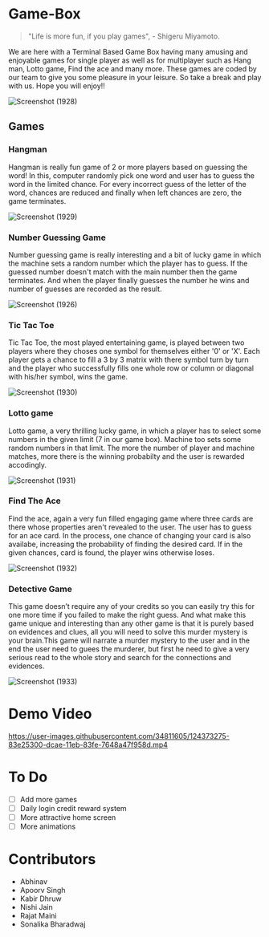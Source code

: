 # Game-Box

> "Life is more fun, if you play games", - Shigeru Miyamoto.

We are here with a Terminal Based Game Box having many amusing and enjoyable games for single player as well as for multiplayer such as Hang man, Lotto game, Find the ace and many more.
These games are coded by our team to give you some pleasure in your leisure.
So take a break and play with us.
Hope you will enjoy!!

![Screenshot (1928)](https://user-images.githubusercontent.com/34811605/124346874-f562c880-dbfe-11eb-9ea9-70618455e875.png)

## Games
### Hangman
Hangman is really fun game of 2 or more players based on guessing the word! In this, computer randomly pick one word and user has to guess the word in the limited chance. For every incorrect guess of the letter of the word, chances are reduced and finally when left chances are zero, the game terminates.

![Screenshot (1929)](https://user-images.githubusercontent.com/34811605/124346880-fb58a980-dbfe-11eb-8589-c57e2cd1b7e9.png)


### Number Guessing Game
Number guessing game is really interesting and a bit of lucky game in which the machine sets a random number which the player has to guess. If the guessed number doesn't match with the main number then the game terminates. And when the player finally guesses the number he wins and number of guesses are recorded as the result.

![Screenshot (1926)](https://user-images.githubusercontent.com/34811605/124346931-365add00-dbff-11eb-901f-b44da5980911.png)


### Tic Tac Toe
Tic Tac Toe, the most played entertaining game, is played between two players where they choses one symbol for themselves either '0' or 'X'. Each player gets a chance to fill a 3 by 3 matrix with there symbol turn by turn and the player who successfully fills one whole row or column or diagonal with his/her symbol, wins the game.

![Screenshot (1930)](https://user-images.githubusercontent.com/34811605/124346987-715d1080-dbff-11eb-98b4-1e113561f382.png)


### Lotto game
Lotto game, a very thrilling lucky game, in which a player has to select some numbers in the given limit (7 in our game box). Machine too sets some random numbers in that limit. The more the number of player and machine matches, more there is the winning probabilty and the user is rewarded accodingly. 

![Screenshot (1931)](https://user-images.githubusercontent.com/34811605/124347026-a0738200-dbff-11eb-9f78-aa9e1a30a1fc.png)


### Find The Ace
Find the ace, again a very fun filled engaging game where three cards are there whose properties aren't revealed to the user. The user has to guess for an ace card. In the process, one chance of changing your card is also availabe, increasing the probability of finding the desired card. If in the given chances, card is found, the player wins otherwise loses.

![Screenshot (1932)](https://user-images.githubusercontent.com/34811605/124347063-f34d3980-dbff-11eb-8905-596660287053.png)

### Detective Game
This game
doesn’t require any of your credits so you can easily try this for one more time if you failed to make the right guess. And what make this game unique and interesting than any other game is that it is purely based on evidences and clues, all you will need to solve this murder mystery is your brain.This game will narrate a murder mystery to the user and in the end the user need to guees the murderer, but first he need to give a very serious read to the whole story and search for the connections and evidences.

![Screenshot (1933)](https://user-images.githubusercontent.com/34811605/124373260-7200b000-dcae-11eb-92c8-0a4fa63baeac.png)

# Demo Video

https://user-images.githubusercontent.com/34811605/124373275-83e25300-dcae-11eb-83fe-7648a47f958d.mp4

# To Do
- [ ] Add more games
- [ ] Daily login credit reward system
- [ ] More attractive home screen
- [ ] More animations

# Contributors
- Abhinav
- Apoorv Singh
- Kabir Dhruw
- Nishi Jain
- Rajat Maini
- Sonalika Bharadwaj
